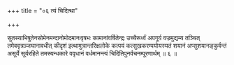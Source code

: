 +++
title = "०६ त्यं चिदित्था"

+++

सुतस्याभिषुतेनसोमेनमन्दानोमोदमानःवृषभः कामानांवर्षितेन्द्रः उच्चैरूर्ध्वं अपगूर्य वज्रमुद्यम्य तञ्चित् तमेववृत्रञ्जघानावधीत् कीदृशं इत्थामुत्रान्तरिक्षलोके कत्पयं कत्सुखकरम्पयोयस्यतं शयानं अप्सुशयानङ्कुर्वन्तं असूर्ये सूर्यरहिते तमस्यन्धकारे ववृधानं वर्धमानन्त्यं चिदितिपुनर्वचनम्पूरणार्थम् ॥ ६ ॥
